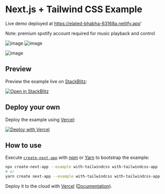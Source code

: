 # Next.js + Tailwind CSS Example

Live demo deployed at https://elated-bhabha-63168a.netlify.app'

Note: premium spotify account required for music playback and control

![image](https://user-images.githubusercontent.com/46609190/155010838-e63bdb7f-8fe7-4dfb-bc1e-020c49337722.png)
![image](https://user-images.githubusercontent.com/46609190/155010892-89f57cc0-1ff1-486e-af4d-6f62c8272998.png)

![image](https://user-images.githubusercontent.com/46609190/155010589-4f597a89-bf2b-4707-8138-f7298a2b8dab.png)


## Preview

Preview the example live on [StackBlitz](http://stackblitz.com/):

[![Open in StackBlitz](https://developer.stackblitz.com/img/open_in_stackblitz.svg)](https://stackblitz.com/github/vercel/next.js/tree/canary/examples/with-tailwindcss)

## Deploy your own

Deploy the example using [Vercel](https://vercel.com?utm_source=github&utm_medium=readme&utm_campaign=next-example):

[![Deploy with Vercel](https://vercel.com/button)](https://vercel.com/new/git/external?repository-url=https://github.com/vercel/next.js/tree/canary/examples/with-tailwindcss&project-name=with-tailwindcss&repository-name=with-tailwindcss)

## How to use

Execute [`create-next-app`](https://github.com/vercel/next.js/tree/canary/packages/create-next-app) with [npm](https://docs.npmjs.com/cli/init) or [Yarn](https://yarnpkg.com/lang/en/docs/cli/create/) to bootstrap the example:

```bash
npx create-next-app --example with-tailwindcss with-tailwindcss-app
# or
yarn create next-app --example with-tailwindcss with-tailwindcss-app
```

Deploy it to the cloud with [Vercel](https://vercel.com/new?utm_source=github&utm_medium=readme&utm_campaign=next-example) ([Documentation](https://nextjs.org/docs/deployment)).
